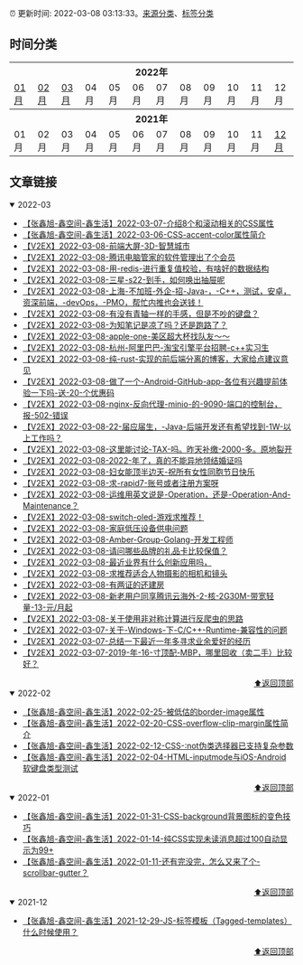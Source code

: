 :alarm_clock: 更新时间: 2022-03-08 03:13:33。[来源分类](./README.md)、[标签分类](./TAGS.md)

## 时间分类

<table>

<tr>
<th colspan="12">2022年</th>
</tr>
<tr>
<td><a href="#2022-01">01月</a></td>
<td><a href="#2022-02">02月</a></td>
<td><a href="#2022-03">03月</a></td>
<td>04月</td>
<td>05月</td>
<td>06月</td>
<td>07月</td>
<td>08月</td>
<td>09月</td>
<td>10月</td>
<td>11月</td>
<td>12月</td>
</tr>

<tr>
<th colspan="12">2021年</th>
</tr>
<tr>
<td>01月</td>
<td>02月</td>
<td>03月</td>
<td>04月</td>
<td>05月</td>
<td>06月</td>
<td>07月</td>
<td>08月</td>
<td>09月</td>
<td>10月</td>
<td>11月</td>
<td><a href="#2021-12">12月</a></td>
</tr>

</table>

## 文章链接

<details open>
<summary id="2022-03">
 2022-03
</summary>


- [【张鑫旭-鑫空间-鑫生活】2022-03-07-介绍8个和滚动相关的CSS属性](https://www.zhangxinxu.com/wordpress/2022/03/10-css-scroll-scrollbar/) 
- [【张鑫旭-鑫空间-鑫生活】2022-03-06-CSS-accent-color属性简介](https://www.zhangxinxu.com/wordpress/2022/03/css-accent-color/) 
- [【V2EX】2022-03-08-前端大屏-3D-智慧城市](https://www.v2ex.com/t/838803) 
- [【V2EX】2022-03-08-腾讯电脑管家的软件管理出了个会员](https://www.v2ex.com/t/838800) 
- [【V2EX】2022-03-08-用-redis-进行重复值校验，有啥好的数据结构](https://www.v2ex.com/t/838798) 
- [【V2EX】2022-03-08-三星-s22-到手，如何唤出抽屉呢](https://www.v2ex.com/t/838796) 
- [【V2EX】2022-03-08-上海-不加班-外企-招-Java-，-C++，测试，安卓，资深前端，-devOps，-PMO，帮忙内推也会送钱！](https://www.v2ex.com/t/838795) 
- [【V2EX】2022-03-08-有没有青轴一样的手感，但是不吵的键盘？](https://www.v2ex.com/t/838794) 
- [【V2EX】2022-03-08-为知笔记是凉了吗？还是跑路了？](https://www.v2ex.com/t/838793) 
- [【V2EX】2022-03-08-apple-one-美区超大杯找队友～～](https://www.v2ex.com/t/838792) 
- [【V2EX】2022-03-08-杭州-阿里巴巴-淘宝引擎平台招聘-c++实习生](https://www.v2ex.com/t/838791) 
- [【V2EX】2022-03-08-纯-rust-实现的前后端分离的博客，大家给点建议意见](https://www.v2ex.com/t/838789) 
- [【V2EX】2022-03-08-做了一个-Android-GitHub-app-各位有兴趣提前体验一下吗-送-20-个优惠码](https://www.v2ex.com/t/838786) 
- [【V2EX】2022-03-08-nginx-反向代理-minio-的-9090-端口的控制台，报-502-错误](https://www.v2ex.com/t/838785) 
- [【V2EX】2022-03-08-22-届应届生，-Java-后端开发还有希望找到-1W-以上工作吗？](https://www.v2ex.com/t/838783) 
- [【V2EX】2022-03-08-这里能讨论-TAX-吗。昨天补缴-2000-多。原地裂开](https://www.v2ex.com/t/838781) 
- [【V2EX】2022-03-08-2022-年了，真的不能异地领结婚证吗](https://www.v2ex.com/t/838780) 
- [【V2EX】2022-03-08-妇女能顶半边天-祝所有女性同胞节日快乐](https://www.v2ex.com/t/838777) 
- [【V2EX】2022-03-08-求-rapid7-账号或者注册方案呀](https://www.v2ex.com/t/838776) 
- [【V2EX】2022-03-08-运维用英文说是-Operation，还是-Operation-And-Maintenance？](https://www.v2ex.com/t/838775) 
- [【V2EX】2022-03-08-switch-oled-游戏求推荐！](https://www.v2ex.com/t/838774) 
- [【V2EX】2022-03-08-家庭低压设备供电问题](https://www.v2ex.com/t/838772) 
- [【V2EX】2022-03-08-Amber-Group-Golang-开发工程师](https://www.v2ex.com/t/838771) 
- [【V2EX】2022-03-08-请问哪些品牌的礼品卡比较保值？](https://www.v2ex.com/t/838770) 
- [【V2EX】2022-03-08-最近业界有什么创新应用吗，](https://www.v2ex.com/t/838767) 
- [【V2EX】2022-03-08-求推荐适合人物摄影的相机和镜头](https://www.v2ex.com/t/838766) 
- [【V2EX】2022-03-08-有两证的还建房](https://www.v2ex.com/t/838765) 
- [【V2EX】2022-03-08-新老用户同享腾讯云海外-2-核-2G30M-带宽轻量-13-元/月起](https://www.v2ex.com/t/838764) 
- [【V2EX】2022-03-08-关于使用非对称计算进行反爬虫的思路](https://www.v2ex.com/t/838763) 
- [【V2EX】2022-03-07-关于-Windows-下-C/C++-Runtime-兼容性的问题](https://www.v2ex.com/t/838759) 
- [【V2EX】2022-03-07-总结一下最近一年多寻求业余爱好的经历](https://www.v2ex.com/t/838757) 
- [【V2EX】2022-03-07-2019-年-16-寸顶配-MBP，哪里回收（卖二手）比较好？](https://www.v2ex.com/t/838756) 

<div align="right"><a href="#时间分类">⬆返回顶部</a></div>
</details>

<details open>
<summary id="2022-02">
 2022-02
</summary>


- [【张鑫旭-鑫空间-鑫生活】2022-02-25-被低估的border-image属性](https://www.zhangxinxu.com/wordpress/2022/02/css-border-image-tap-highlight/) 
- [【张鑫旭-鑫空间-鑫生活】2022-02-20-CSS-overflow-clip-margin属性简介](https://www.zhangxinxu.com/wordpress/2022/02/css-overflow-clip-margin/) 
- [【张鑫旭-鑫空间-鑫生活】2022-02-12-CSS-:not伪类选择器已支持复杂参数](https://www.zhangxinxu.com/wordpress/2022/02/css-not-pseudo-class-list-argument/) 
- [【张鑫旭-鑫空间-鑫生活】2022-02-04-HTML-inputmode与iOS-Android软键盘类型测试](https://www.zhangxinxu.com/wordpress/2022/02/html-inputmode-keyboard/) 

<div align="right"><a href="#时间分类">⬆返回顶部</a></div>
</details>

<details open>
<summary id="2022-01">
 2022-01
</summary>


- [【张鑫旭-鑫空间-鑫生活】2022-01-31-CSS-background背景图标的变色技巧](https://www.zhangxinxu.com/wordpress/2022/01/css-background-image-color/) 
- [【张鑫旭-鑫空间-鑫生活】2022-01-14-纯CSS实现未读消息超过100自动显示为99+](https://www.zhangxinxu.com/wordpress/2022/01/css-show-diff-content-according-var/) 
- [【张鑫旭-鑫空间-鑫生活】2022-01-11-还有完没完，怎么又来了个-scrollbar-gutter？](https://www.zhangxinxu.com/wordpress/2022/01/css-scrollbar-gutter/) 

<div align="right"><a href="#时间分类">⬆返回顶部</a></div>
</details>

<details open>
<summary id="2021-12">
 2021-12
</summary>


- [【张鑫旭-鑫空间-鑫生活】2021-12-29-JS-标签模板（Tagged-templates）什么时候使用？](https://www.zhangxinxu.com/wordpress/2021/12/js-tagged-templates/) 

<div align="right"><a href="#时间分类">⬆返回顶部</a></div>
</details>


